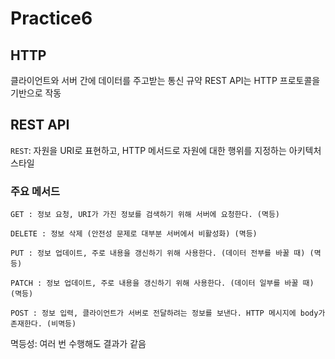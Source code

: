 # Practice6

## HTTP
클라이언트와 서버 간에 데이터를 주고받는 통신 규약
REST API는 HTTP 프로토콜을 기반으로 작동

## REST API
`REST`: 자원을 URI로 표현하고, HTTP 메서드로 자원에 대한 행위를 지정하는 아키텍처 스타일

### 주요 메서드
```
GET : 정보 요청, URI가 가진 정보를 검색하기 위해 서버에 요청한다. (멱등)

DELETE : 정보 삭제 (안전성 문제로 대부분 서버에서 비활성화) (멱등)

PUT : 정보 업데이트, 주로 내용을 갱신하기 위해 사용한다. (데이터 전부를 바꿀 때) (멱등)

PATCH : 정보 업데이트, 주로 내용을 갱신하기 위해 사용한다. (데이터 일부를 바꿀 때) (멱등)

POST : 정보 입력, 클라이언트가 서버로 전달하려는 정보를 보낸다. HTTP 메시지에 body가 존재한다. (비멱등)
```
멱등성: 여러 번 수행해도 결과가 같음